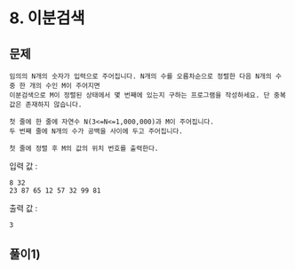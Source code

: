 # 8. 이분검색
## 문제
```
임의의 N개의 숫자가 입력으로 주어집니다. N개의 수를 오름차순으로 정렬한 다음 N개의 수 중 한 개의 수인 M이 주어지면
이분검색으로 M이 정렬된 상태에서 몇 번째에 있는지 구하는 프로그램을 작성하세요. 단 중복값은 존재하지 않습니다.

첫 줄에 한 줄에 자연수 N(3<=N<=1,000,000)과 M이 주어집니다.
두 번째 줄에 N개의 수가 공백을 사이에 두고 주어집니다.

첫 줄에 정렬 후 M의 값의 위치 번호를 출력한다.
```

입력 값 :
```
8 32
23 87 65 12 57 32 99 81
```

출력 값 : 
```
3
```


## 풀이1)